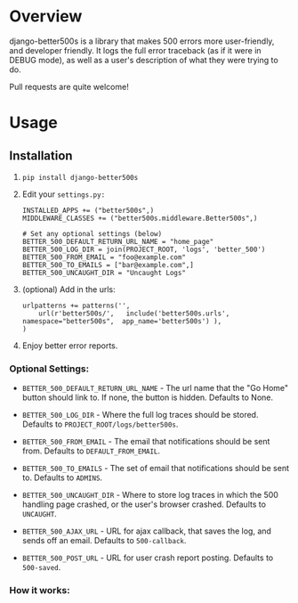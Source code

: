 Overview
========

django-better500s is a library that makes 500 errors more user-friendly, and developer friendly.  It logs the full error traceback (as if it were in DEBUG mode), as well as a user's description of what they were trying to do.

Pull requests are quite welcome!


Usage
=====

## Installation ##

1. `pip install django-better500s`

2. Edit your `settings.py:`

	```
	INSTALLED_APPS += ("better500s",)
	MIDDLEWARE_CLASSES += ("better500s.middleware.Better500s",)

	# Set any optional settings (below)
	BETTER_500_DEFAULT_RETURN_URL_NAME = "home_page"
	BETTER_500_LOG_DIR = join(PROJECT_ROOT, 'logs', 'better_500')
	BETTER_500_FROM_EMAIL = "foo@example.com"
	BETTER_500_TO_EMAILS = ["bar@example.com",]
	BETTER_500_UNCAUGHT_DIR = "Uncaught Logs"

	```

4. (optional) Add in the urls:

	```
	urlpatterns += patterns('',          
		url(r'better500s/',   include('better500s.urls',  namespace="better500s",  app_name='better500s') ),
	)
	```

5. Enjoy better error reports.


### Optional Settings:

* `BETTER_500_DEFAULT_RETURN_URL_NAME` - The url name that the "Go Home" button should link to. If none, the button is hidden.
	Defaults to None. 

* `BETTER_500_LOG_DIR` - Where the full log traces should be stored.
	Defaults to `PROJECT_ROOT/logs/better500s`.  

* `BETTER_500_FROM_EMAIL` - The email that notifications should be sent from.
	Defaults to `DEFAULT_FROM_EMAIL`. 

* `BETTER_500_TO_EMAILS` - The set of email that notifications should be sent to.
	Defaults to `ADMINS`. 

* `BETTER_500_UNCAUGHT_DIR` - Where to store log traces in which the 500 handling page crashed, or the user's browser crashed.
	Defaults to `UNCAUGHT`. 

* `BETTER_500_AJAX_URL` - URL for ajax callback, that saves the log, and sends off an email.
	Defaults to `500-callback`. 

* `BETTER_500_POST_URL` - URL for user crash report posting.
	Defaults to `500-saved`. 




### How it works:




